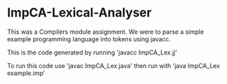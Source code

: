 ImpCA-Lexical-Analyser
======================

This was a Compilers module assignment. 
We were to parse a simple example programming language into tokens using javacc.

This is the code generated by running 'javacc ImpCA_Lex.jj'


To run this code use 'javac ImpCA_Lex.java'
then run with 'java ImpCA_Lex example.imp'

